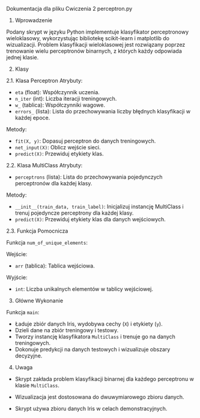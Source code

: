 Dokumentacja dla pliku Cwiczenia 2 perceptron.py

1. Wprowadzenie

Podany skrypt w języku Python implementuje klasyfikator perceptronowy wieloklasowy, wykorzystując bibliotekę scikit-learn i matplotlib do wizualizacji. Problem klasyfikacji wieloklasowej jest rozwiązany poprzez trenowanie wielu perceptronów binarnych, z których każdy odpowiada jednej klasie. 

2. Klasy

2.1. Klasa Perceptron
Atrybuty:
  - `eta` (float): Współczynnik uczenia.
  - `n_iter` (int): Liczba iteracji treningowych.
  - `w_` (tablica): Współczynniki wagowe.
  - `errors_` (lista): Lista do przechowywania liczby błędnych klasyfikacji w każdej epoce.

Metody:
  - `fit(X, y)`: Dopasuj perceptron do danych treningowych.
  - `net_input(X)`: Oblicz wejście sieci.
  - `predict(X)`: Przewiduj etykiety klas.

2.2. Klasa MultiClass
Atrybuty:
  - `perceptrons` (lista): Lista do przechowywania pojedynczych perceptronów dla każdej klasy.

Metody:
  - `__init__(train_data, train_label)`: Inicjalizuj instancję MultiClass i trenuj pojedyncze perceptrony dla każdej klasy.
  - `predict(X)`: Przewiduj etykiety klas dla danych wejściowych.

2.3. Funkcja Pomocnicza

Funkcja `num_of_unique_elements`:

Wejście:
  - `arr` (tablica): Tablica wejściowa.

Wyjście:
  - `int`: Liczba unikalnych elementów w tablicy wejściowej.

3. Główne Wykonanie

Funkcja `main`:

- Ładuje zbiór danych Iris, wydobywa cechy (`X`) i etykiety (`y`).
- Dzieli dane na zbiór treningowy i testowy.
- Tworzy instancję klasyfikatora `MultiClass` i trenuje go na danych treningowych.
- Dokonuje predykcji na danych testowych i wizualizuje obszary decyzyjne.

4. Uwaga

- Skrypt zakłada problem klasyfikacji binarnej dla każdego perceptronu w klasie `MultiClass`.

- Wizualizacja jest dostosowana do dwuwymiarowego zbioru danych.

- Skrypt używa zbioru danych Iris w celach demonstracyjnych. 
